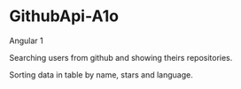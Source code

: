 # GithubApi-A1o
Angular 1

Searching users from github and showing theirs repositories.

Sorting data in table by name, stars and language.
